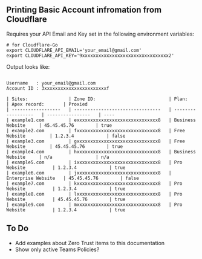 
## Printing Basic Account infromation from Cloudflare

Requires your API Email and Key set in the following environment variables:

```
# for Cloudflare-Go
export CLOUDFLARE_API_EMAIL='your_email@gmail.com'
export CLOUDFLARE_API_KEY='9xxxxxxxxxxxxxxxxxxxxxxxxxxxxxxxx2'
```

Output looks like: 

```

Username   : your_email@gmail.com
Account ID : 3xxxxxxxxxxxxxxxxxxxxxxxf

| Sites:               | Zone ID:                           | Plan:                | Apex record:       | Proxied
| ------------------   | --------------------------------   | ------------------   | ----------------   | ----
| example1.com         | exxxxxxxxxxxxxxxxxxxxxxxxxxxxxx8   | Business Website     | 45.45.45.76        | true
| example2.com         | fxxxxxxxxxxxxxxxxxxxxxxxxxxxxxx8   | Free Website         | 1.2.3.4            | false
| example3.com         | gxxxxxxxxxxxxxxxxxxxxxxxxxxxxxx8   | Free Website         | 45.45.45.76        | true
| example4.com         | hxxxxxxxxxxxxxxxxxxxxxxxxxxxxxx8   | Business Website     | n/a                | n/a
| example5.com         | ixxxxxxxxxxxxxxxxxxxxxxxxxxxxxx8   | Pro Website          | 1.2.3.4            | true
| example6.com         | jxxxxxxxxxxxxxxxxxxxxxxxxxxxxxx8   | Enterprise Website   | 45.45.45.76        | false
| example7.com         | kxxxxxxxxxxxxxxxxxxxxxxxxxxxxxx8   | Pro Website          | 1.2.3.4            | true
| example8.com         | lxxxxxxxxxxxxxxxxxxxxxxxxxxxxxx8   | Pro Website          | 45.45.45.76        | true
| example9.com         | mxxxxxxxxxxxxxxxxxxxxxxxxxxxxxx8   | Pro Website          | 1.2.3.4            | true
```
## To Do 

* Add examples about Zero Trust items to this documentation
* Show only active Teams Policies? 
